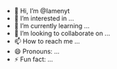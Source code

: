 - 👋 Hi, I’m @Iamenyt
- 👀 I’m interested in ...
- 🌱 I’m currently learning ...
- 💞️ I’m looking to collaborate on ...
- 📫 How to reach me ...
- 😄 Pronouns: ...
- ⚡ Fun fact: ...

<!---
Iamenyt/Iamenyt is a ✨ special ✨ repository because its `README.md` (this file) appears on your GitHub profile.
You can click the Preview link to take a look at your changes.
--->
